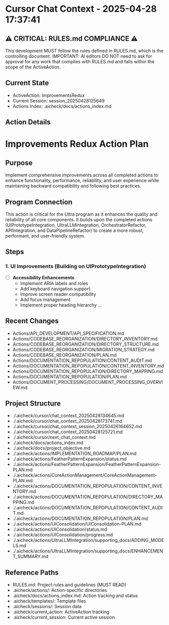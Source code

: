 # Cursor Chat Context - 2025-04-28 17:37:41

## ⚠️ CRITICAL: RULES.md COMPLIANCE ⚠️

This development MUST follow the rules defined in RULES.md, which is the controlling document.
IMPORTANT: AI editors DO NOT need to ask for approval for any work that complies with RULES.md and falls within the scope of the ActiveAction.

## Current State

- ActiveAction: ImprovementsRedux
- Current Session: session_20250428125649
- Actions Index: .aicheck/docs/actions_index.md

## Action Details

# Improvements Redux Action Plan

## Purpose

Implement comprehensive improvements across all completed actions to enhance functionality, performance, reliability, and user experience while maintaining backward compatibility and following best practices.

## Program Connection

This action is critical for the Ultra program as it enhances the quality and reliability of all core components. It builds upon the completed actions (UIPrototypeIntegration, UltraLLMIntegration, OrchestratorRefactor, APIIntegration, and DataPipelineRefactor) to create a more robust, performant, and user-friendly system.

## Steps

### 1. UI Improvements (Building on UIPrototypeIntegration)

- [ ] **Accessibility Enhancements**
  - Implement ARIA labels and roles
  - Add keyboard navigation support
  - Improve screen reader compatibility
  - Add focus management
  - Implement proper heading hierarchy
    ...

## Recent Changes

- Actions/API_DEVELOPMENT/API_SPECIFICATION.md
- Actions/CODEBASE_REORGANIZATION/DIRECTORY_INVENTORY.md
- Actions/CODEBASE_REORGANIZATION/DIRECTORY_STRUCTURE.md
- Actions/CODEBASE_REORGANIZATION/MIGRATION_STRATEGY.md
- Actions/CODEBASE_REORGANIZATION/PLAN.md
- Actions/DOCUMENTATION_REPOPULATION/CONTENT_AUDIT.md
- Actions/DOCUMENTATION_REPOPULATION/CONTENT_INVENTORY.md
- Actions/DOCUMENTATION_REPOPULATION/DIRECTORY_MAPPING.md
- Actions/DOCUMENTATION_REPOPULATION/PLAN.md
- Actions/DOCUMENT_PROCESSING/DOCUMENT_PROCESSING_OVERVIEW.md

## Project Structure

- ./.aicheck/cursor/chat_context_20250428134645.md
- ./.aicheck/cursor/chat_context_20250428173741.md
- ./.aicheck/cursor/chat_context_session_20250426164652.md
- ./.aicheck/cursor/chat_context_20250428125721.md
- ./.aicheck/cursor/next_chat_context.md
- ./.aicheck/docs/actions_index.md
- ./.aicheck/docs/project_objective.md
- ./.aicheck/actions/IMPLEMENTATION_ROADMAP/PLAN.md
- ./.aicheck/actions/FeatherPatternExpansion/status.md
- ./.aicheck/actions/FeatherPatternExpansion/FeatherPatternExpansion-PLAN.md
- ./.aicheck/actions/CoreActionManagement/CoreActionManagement-PLAN.md
- ./.aicheck/actions/DOCUMENTATION_REPOPULATION/CONTENT_INVENTORY.md
- ./.aicheck/actions/DOCUMENTATION_REPOPULATION/DIRECTORY_MAPPING.md
- ./.aicheck/actions/DOCUMENTATION_REPOPULATION/CONTENT_AUDIT.md
- ./.aicheck/actions/DOCUMENTATION_REPOPULATION/PLAN.md
- ./.aicheck/actions/UIConsolidation/UIConsolidation-PLAN.md
- ./.aicheck/actions/UIConsolidation/status.md
- ./.aicheck/actions/UIConsolidation/progress.md
- ./.aicheck/actions/UltraLLMIntegration/supporting_docs/ADDING_MODELS.md
- ./.aicheck/actions/UltraLLMIntegration/supporting_docs/ENHANCEMENT_SUMMARY.md

## Reference Paths

- RULES.md: Project rules and guidelines (MUST READ)
- .aicheck/actions/: Action-specific directories
- .aicheck/docs/actions_index.md: Action tracking and status
- .aicheck/templates/: Template files
- .aicheck/sessions/: Session data
- .aicheck/current_action: ActiveAction tracking
- .aicheck/current_session: Current active session
